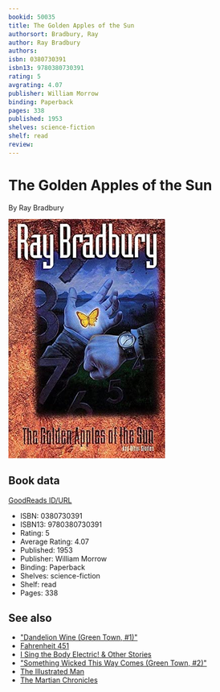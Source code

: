 ```yaml
---
bookid: 50035
title: The Golden Apples of the Sun
authorsort: Bradbury, Ray
author: Ray Bradbury
authors: 
isbn: 0380730391
isbn13: 9780380730391
rating: 5
avgrating: 4.07
publisher: William Morrow
binding: Paperback
pages: 338
published: 1953
shelves: science-fiction
shelf: read
review: 
---
```


# The Golden Apples of the Sun

By Ray Bradbury

![](../../assets/bookcovers/1660273717l/50035._SY475_.jpg)

## Book data

[GoodReads ID/URL](https://www.goodreads.com/book/show/50035)

- ISBN: 0380730391
- ISBN13: 9780380730391
- Rating: 5
- Average Rating: 4.07
- Published: 1953
- Publisher: William Morrow
- Binding: Paperback
- Shelves: science-fiction
- Shelf: read
- Pages: 338


## See also

- ["Dandelion Wine (Green Town, #1)"](Dandelion_Wine_Green_Town__1.md)
- [Fahrenheit 451](Fahrenheit_451.md)
- [I Sing the Body Electric! & Other Stories](I_Sing_the_Body_Electric!_and_Other_Stories.md)
- ["Something Wicked This Way Comes (Green Town, #2)"](Something_Wicked_This_Way_Comes_Green_Town__2.md)
- [The Illustrated Man](The_Illustrated_Man.md)
- [The Martian Chronicles](The_Martian_Chronicles.md)
